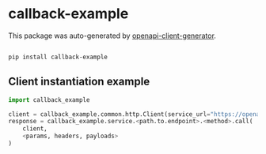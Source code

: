 # callback-example

This package was auto-generated by [openapi-client-generator](https://github.com/avanov/openapi-client-generator).

```bash

pip install callback-example

```


## Client instantiation example

```python
import callback_example

client = callback_example.common.http.Client(service_url="https://openapi-service-url/")
response = callback_example.service.<path.to.endpoint>.<method>.call(
    client,
    <params, headers, payloads>
)
```